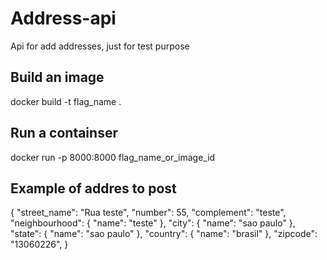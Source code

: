 # Address-api
Api for add addresses, just for test purpose

<h2>
Build an image
</h2>

docker build -t flag_name .

<h2>
Run a containser
</h2>

docker run -p 8000:8000 flag_name_or_image_id

<h2>
Example of addres to post
</h2>

{
            "street_name": "Rua teste",
            "number": 55,
            "complement": "teste",
            "neighbourhood": {
                "name": "teste"
            },
            "city": {
                "name": "sao paulo"
            },
            "state": {
                "name": "sao paulo"
            },
            "country": {
                "name": "brasil"
            },
            "zipcode": "13060226",
        }